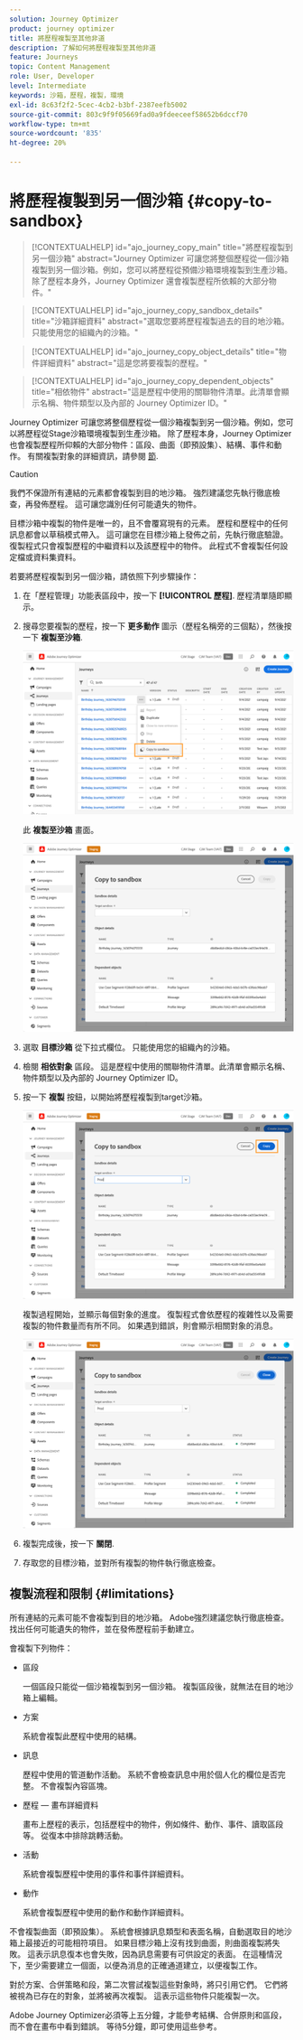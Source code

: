 ```yaml
---
solution: Journey Optimizer
product: journey optimizer
title: 將歷程複製至其他非道
description: 了解如何將歷程複製至其他非道
feature: Journeys
topic: Content Management
role: User, Developer
level: Intermediate
keywords: 沙箱，歷程，複製，環境
exl-id: 8c63f2f2-5cec-4cb2-b3bf-2387eefb5002
source-git-commit: 803c9f9f05669fad0a9fdeeceef58652b6dccf70
workflow-type: tm+mt
source-wordcount: '835'
ht-degree: 20%

---
```


# 將歷程複製到另一個沙箱 {#copy-to-sandbox}

>[!CONTEXTUALHELP]
>id="ajo_journey_copy_main"
>title="將歷程複製到另一個沙箱"
>abstract="Journey Optimizer 可讓您將整個歷程從一個沙箱複製到另一個沙箱。例如，您可以將歷程從預備沙箱環境複製到生產沙箱。除了歷程本身外，Journey Optimizer 還會複製歷程所依賴的大部分物件。"

>[!CONTEXTUALHELP]
>id="ajo_journey_copy_sandbox_details"
>title="沙箱詳細資料"
>abstract="選取您要將歷程複製過去的目的地沙箱。只能使用您的組織內的沙箱。"

>[!CONTEXTUALHELP]
>id="ajo_journey_copy_object_details"
>title="物件詳細資料"
>abstract="這是您將要複製的歷程。"

>[!CONTEXTUALHELP]
>id="ajo_journey_copy_dependent_objects"
>title="相依物件"
>abstract="這是歷程中使用的關聯物件清單。此清單會顯示名稱、物件類型以及內部的 Journey Optimizer ID。"

Journey Optimizer 可讓您將整個歷程從一個沙箱複製到另一個沙箱。例如，您可以將歷程從Stage沙箱環境複製到生產沙箱。 除了歷程本身，Journey Optimizer也會複製歷程所仰賴的大部分物件：區段、曲面（即預設集）、結構、事件和動作。 有關複製對象的詳細資訊，請參閱 [節](#limitations).

>[!CAUTION]
>
>我們不保證所有連結的元素都會複製到目的地沙箱。 強烈建議您先執行徹底檢查，再發佈歷程。 這可讓您識別任何可能遺失的物件。

目標沙箱中複製的物件是唯一的，且不會覆寫現有的元素。 歷程和歷程中的任何訊息都會以草稿模式帶入。 這可讓您在目標沙箱上發佈之前，先執行徹底驗證。 復製程式只會複製歷程的中繼資料以及該歷程中的物件。 此程式不會複製任何設定檔或資料集資料。

若要將歷程複製到另一個沙箱，請依照下列步驟操作：

1. 在「歷程管理」功能表區段中，按一下 **[!UICONTROL 歷程]**. 歷程清單隨即顯示。

2. 搜尋您要複製的歷程，按一下 **更多動作** 圖示（歷程名稱旁的三個點），然後按一下 **複製至沙箱**.

   ![](assets/copy-sandbox1.png)

   此 **複製至沙箱** 畫面。

   ![](assets/copy-sandbox2.png)

3. 選取 **目標沙箱** 從下拉式欄位。 只能使用您的組織內的沙箱。

4. 檢閱 **相依對象** 區段。 這是歷程中使用的關聯物件清單。此清單會顯示名稱、物件類型以及內部的 Journey Optimizer ID。

5. 按一下 **複製** 按鈕，以開始將歷程複製到target沙箱。

   ![](assets/copy-sandbox3.png)

   複製過程開始，並顯示每個對象的進度。 復製程式會依歷程的複雜性以及需要複製的物件數量而有所不同。 如果遇到錯誤，則會顯示相關對象的消息。

   ![](assets/copy-sandbox4.png)

6. 複製完成後，按一下 **關閉**.

7. 存取您的目標沙箱，並對所有複製的物件執行徹底檢查。

## 複製流程和限制 {#limitations}

所有連結的元素可能不會複製到目的地沙箱。 Adobe強烈建議您執行徹底檢查。 找出任何可能遺失的物件，並在發佈歷程前手動建立。

會複製下列物件：

* 區段

   一個區段只能從一個沙箱複製到另一個沙箱。 複製區段後，就無法在目的地沙箱上編輯。

* 方案

   系統會複製此歷程中使用的結構。

* 訊息

   歷程中使用的管道動作活動。 系統不會檢查訊息中用於個人化的欄位是否完整。 不會複製內容區塊。

* 歷程 — 畫布詳細資料

   畫布上歷程的表示，包括歷程中的物件，例如條件、動作、事件、讀取區段等。 從復本中排除跳轉活動。

* 活動

   系統會複製歷程中使用的事件和事件詳細資料。

* 動作

   系統會複製歷程中使用的動作和動作詳細資料。

不會複製曲面（即預設集）。 系統會根據訊息類型和表面名稱，自動選取目的地沙箱上最接近的可能相符項目。 如果目標沙箱上沒有找到曲面，則曲面複製將失敗。 這表示訊息復本也會失敗，因為訊息需要有可供設定的表面。 在這種情況下，至少需要建立一個面，以便為消息的正確通道建立，以便複製工作。

對於方案、合併策略和段，第二次嘗試複製這些對象時，將只引用它們。 它們將被視為已存在的對象，並將被再次複製。 這表示這些物件只能複製一次。

Adobe Journey Optimizer必須等上五分鐘，才能參考結構、合併原則和區段，而不會在畫布中看到錯誤。 等待5分鐘，即可使用這些參考。
